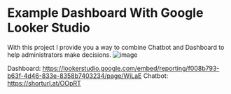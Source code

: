 # Example Dashboard With Google Looker Studio
With this project I provide you a way to combine Chatbot and Dashboard to help administrators make decisions.
![image](https://github.com/user-attachments/assets/891d900b-dfcf-4036-aee5-e7c45e886362)

Dashboard: https://lookerstudio.google.com/embed/reporting/f008b793-b63f-4d46-833e-8358b7403234/page/WiLaE
Chatbot: https://shorturl.at/OOpRT
